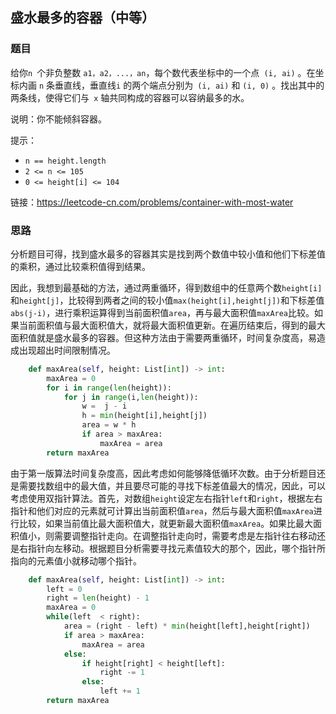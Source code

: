 ## 盛水最多的容器（中等）

### 题目

给你`n `个非负整数 `a1，a2，...，an`，每个数代表坐标中的一个点` (i, ai)` 。在坐标内画 `n` 条垂直线，垂直线`i` 的两个端点分别为` (i, ai)` 和 `(i, 0)` 。找出其中的两条线，使得它们与` x` 轴共同构成的容器可以容纳最多的水。

说明：你不能倾斜容器。

提示：

- `n == height.length`
- `2 <= n <= 105`
- `0 <= height[i] <= 104`

链接：https://leetcode-cn.com/problems/container-with-most-water

### 思路

分析题目可得，找到盛水最多的容器其实是找到两个数值中较小值和他们下标差值的乘积，通过比较乘积值得到结果。

因此，我想到最基础的方法，通过两重循环，得到数组中的任意两个数`height[i]`和`height[j]`，比较得到两者之间的较小值`max(height[i],height[j])`和下标差值`abs(j-i)`，进行乘积运算得到当前面积值`area`，再与最大面积值`maxArea`比较。如果当前面积值与最大面积值大，就将最大面积值更新。在遍历结束后，得到的最大面积值就是盛水最多的容器。但这种方法由于需要两重循环，时间复杂度高，易造成出现超出时间限制情况。

```python
    def maxArea(self, height: List[int]) -> int:
        maxArea = 0
        for i in range(len(height)):
            for j in range(i,len(height)):
                w =  j - i
                h = min(height[i],height[j])
                area = w * h
                if area > maxArea:
                    maxArea = area
        return maxArea
```

由于第一版算法时间复杂度高，因此考虑如何能够降低循环次数。由于分析题目还是需要找数组中的最大值，并且要尽可能的寻找下标差值最大的情况，因此，可以考虑使用双指针算法。首先，对数组`height`设定左右指针`left`和`right`，根据左右指针和他们对应的元素就可计算出当前面积值`area`，然后与最大面积值`maxArea`进行比较，如果当前值比最大面积值大，就更新最大面积值`maxArea`。如果比最大面积值小，则需要调整指针走向。在调整指针走向时，需要考虑是左指针往右移动还是右指针向左移动。根据题目分析需要寻找元素值较大的那个，因此，哪个指针所指向的元素值小就移动哪个指针。

```python
    def maxArea(self, height: List[int]) -> int:
        left = 0
        right = len(height) - 1
        maxArea = 0
        while(left  < right):
            area = (right - left) * min(height[left],height[right])
            if area > maxArea:
                maxArea = area
            else:
                if height[right] < height[left]:
                    right -= 1
                else:
                    left += 1
        return maxArea

```

